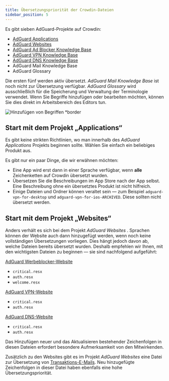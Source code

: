 ```yaml
---
title: Übersetzungspriorität der Crowdin-Dateien
sidebar_position: 5
---
```


Es gibt sieben AdGuard-Projekte auf Crowdin:

- [AdGuard Applications](https://crowdin.com/project/adguard-applications)
- [AdGuard Websites](https://crowdin.com/project/adguard-websites)
- [AdGuard Ad Blocker Knowledge Base](https://crowdin.com/project/adguard-knowledge-base)
- [AdGuard VPN Knowledge Base](https://crowdin.com/project/adguard-vpn-knowledge-base)
- [AdGuard DNS Knowledge Base](https://crowdin.com/project/adguard-knowledge-bases)
- AdGuard Mail Knowledge Base
- AdGuard Glossary

Die ersten fünf werden aktiv übersetzt. *AdGuard Mail Knowledge Base* ist noch nicht zur Übersetzung verfügbar. *AdGuard Glossary* wird ausschließlich für die Speicherung und Verwaltung der Terminologie verwendet. Wenn Sie Begriffe hinzufügen oder bearbeiten möchten, können Sie dies direkt im Arbeitsbereich des Editors tun.

![Hinzufügen von Begriffen *border](https://cdn.adtidy.org/content/kb/ad_blocker/miscellaneous/adguard_translations/adding_terms.png)

## Start mit dem Projekt „Applications“

Es gibt keine strikten Richtlinien, wo man innerhalb des *AdGuard Applications* Projekts beginnen sollte. Wählen Sie einfach ein beliebiges Produkt aus.

Es gibt nur ein paar Dinge, die wir erwähnen möchten:

- Eine App wird erst dann in einer Sprache verfügbar, wenn **alle** Zeichenketten auf Crowdin übersetzt wurden.
- Übersetzen Sie die Beschreibungen im App Store nach der App selbst. Eine Beschreibung ohne ein übersetztes Produkt ist nicht hilfreich.
- Einige Dateien und Ordner können veraltet sein — zum Beispiel `adguard-vpn-for-desktop` und `adguard-vpn-for-ios-ARCHIVED`. Diese sollten nicht übersetzt werden.

## Start mit dem Projekt „Websites“

Anders verhält es sich bei dem Projekt *AdGuard Websites* . Sprachen können der Website auch dann hinzugefügt werden, wenn noch keine vollständigen Übersetzungen vorliegen. Dies hängt jedoch davon ab, welche Dateien bereits übersetzt wurden. Deshalb empfehlen wir Ihnen, mit den wichtigsten Dateien zu beginnen — sie sind nachfolgend aufgeführt:

[AdGuard Werbeblocker-Website](https://crowdin.com/project/adguard-websites/en#/adguard.com)

- `critical.resx`
- `auth.resx`
- `welcome.resx`

[AdGuard VPN-Website](https://crowdin.com/project/adguard-websites/en#/adguard-vpn.com)

- `critical.resx`
- `auth.resx`

[AdGuard DNS-Website](https://crowdin.com/project/adguard-websites/en#/adguard-dns.com)

- `critical.resx`
- `auth.resx`

Das Hinzufügen neuer und das Aktualisieren bestehender Zeichenfolgen in diesen Dateien erfordert besondere Aufmerksamkeit von den Mitwirkenden.

Zusätzlich zu den Websites gibt es im Projekt *AdGuard Websites* eine Datei zur Übersetzung von [Transaktions-E-Mails](https://crowdin.com/project/adguard-websites/en#/emails). Neu hinzugefügte Zeichenfolgen in dieser Datei haben ebenfalls eine hohe Übersetzungspriorität.
